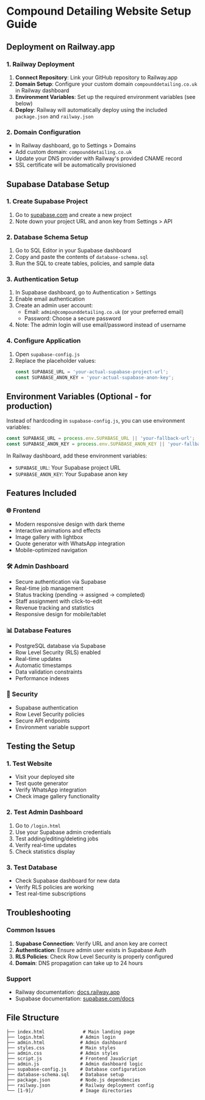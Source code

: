 # Compound Detailing Website Setup Guide

## Deployment on Railway.app

### 1. Railway Deployment
1. **Connect Repository**: Link your GitHub repository to Railway.app
2. **Domain Setup**: Configure your custom domain `compounddetailing.co.uk` in Railway dashboard
3. **Environment Variables**: Set up the required environment variables (see below)
4. **Deploy**: Railway will automatically deploy using the included `package.json` and `railway.json`

### 2. Domain Configuration
- In Railway dashboard, go to Settings > Domains
- Add custom domain: `compounddetailing.co.uk`
- Update your DNS provider with Railway's provided CNAME record
- SSL certificate will be automatically provisioned

## Supabase Database Setup

### 1. Create Supabase Project
1. Go to [supabase.com](https://supabase.com) and create a new project
2. Note down your project URL and anon key from Settings > API

### 2. Database Schema Setup
1. Go to SQL Editor in your Supabase dashboard
2. Copy and paste the contents of `database-schema.sql`
3. Run the SQL to create tables, policies, and sample data

### 3. Authentication Setup
1. In Supabase dashboard, go to Authentication > Settings
2. Enable email authentication
3. Create an admin user account:
   - Email: `admin@compounddetailing.co.uk` (or your preferred email)
   - Password: Choose a secure password
4. Note: The admin login will use email/password instead of username

### 4. Configure Application
1. Open `supabase-config.js`
2. Replace the placeholder values:
   ```javascript
   const SUPABASE_URL = 'your-actual-supabase-project-url';
   const SUPABASE_ANON_KEY = 'your-actual-supabase-anon-key';
   ```

## Environment Variables (Optional - for production)
Instead of hardcoding in `supabase-config.js`, you can use environment variables:

```javascript
const SUPABASE_URL = process.env.SUPABASE_URL || 'your-fallback-url';
const SUPABASE_ANON_KEY = process.env.SUPABASE_ANON_KEY || 'your-fallback-key';
```

In Railway dashboard, add these environment variables:
- `SUPABASE_URL`: Your Supabase project URL
- `SUPABASE_ANON_KEY`: Your Supabase anon key

## Features Included

### 🌐 Frontend
- Modern responsive design with dark theme
- Interactive animations and effects
- Image gallery with lightbox
- Quote generator with WhatsApp integration
- Mobile-optimized navigation

### 🛠 Admin Dashboard
- Secure authentication via Supabase
- Real-time job management
- Status tracking (pending → assigned → completed)
- Staff assignment with click-to-edit
- Revenue tracking and statistics
- Responsive design for mobile/tablet

### 📊 Database Features
- PostgreSQL database via Supabase
- Row Level Security (RLS) enabled
- Real-time updates
- Automatic timestamps
- Data validation constraints
- Performance indexes

### 🔐 Security
- Supabase authentication
- Row Level Security policies
- Secure API endpoints
- Environment variable support

## Testing the Setup

### 1. Test Website
- Visit your deployed site
- Test quote generator
- Verify WhatsApp integration
- Check image gallery functionality

### 2. Test Admin Dashboard
1. Go to `/login.html`
2. Use your Supabase admin credentials
3. Test adding/editing/deleting jobs
4. Verify real-time updates
5. Check statistics display

### 3. Test Database
- Check Supabase dashboard for new data
- Verify RLS policies are working
- Test real-time subscriptions

## Troubleshooting

### Common Issues
1. **Supabase Connection**: Verify URL and anon key are correct
2. **Authentication**: Ensure admin user exists in Supabase Auth
3. **RLS Policies**: Check Row Level Security is properly configured
4. **Domain**: DNS propagation can take up to 24 hours

### Support
- Railway documentation: [docs.railway.app](https://docs.railway.app)
- Supabase documentation: [supabase.com/docs](https://supabase.com/docs)

## File Structure
```
├── index.html              # Main landing page
├── login.html             # Admin login
├── admin.html             # Admin dashboard
├── styles.css             # Main styles
├── admin.css              # Admin styles
├── script.js              # Frontend JavaScript
├── admin.js               # Admin dashboard logic
├── supabase-config.js     # Database configuration
├── database-schema.sql    # Database setup
├── package.json           # Node.js dependencies
├── railway.json           # Railway deployment config
└── [1-9]/                 # Image directories
``` 